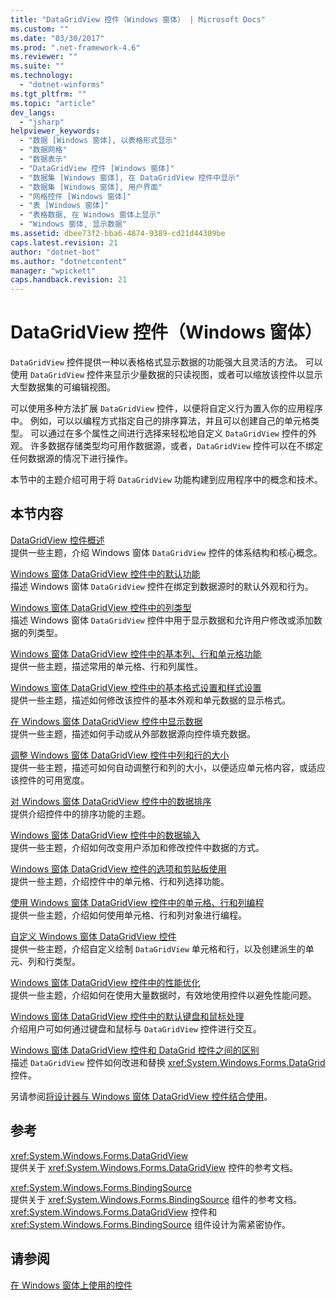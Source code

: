 ```yaml
---
title: "DataGridView 控件（Windows 窗体） | Microsoft Docs"
ms.custom: ""
ms.date: "03/30/2017"
ms.prod: ".net-framework-4.6"
ms.reviewer: ""
ms.suite: ""
ms.technology: 
  - "dotnet-winforms"
ms.tgt_pltfrm: ""
ms.topic: "article"
dev_langs: 
  - "jsharp"
helpviewer_keywords: 
  - "数据 [Windows 窗体], 以表格形式显示"
  - "数据网格"
  - "数据表示"
  - "DataGridView 控件 [Windows 窗体]"
  - "数据集 [Windows 窗体], 在 DataGridView 控件中显示"
  - "数据集 [Windows 窗体], 用户界面"
  - "网格控件 [Windows 窗体]"
  - "表 [Windows 窗体]"
  - "表格数据, 在 Windows 窗体上显示"
  - "Windows 窗体, 显示数据"
ms.assetid: dbee73f2-bba6-4874-9389-cd21d44309be
caps.latest.revision: 21
author: "dotnet-bot"
ms.author: "dotnetcontent"
manager: "wpickett"
caps.handback.revision: 21
---
```

# DataGridView 控件（Windows 窗体）
`DataGridView` 控件提供一种以表格格式显示数据的功能强大且灵活的方法。  可以使用 `DataGridView` 控件来显示少量数据的只读视图，或者可以缩放该控件以显示大型数据集的可编辑视图。  
  
 可以使用多种方法扩展 `DataGridView` 控件，以便将自定义行为置入你的应用程序中。  例如，可以以编程方式指定自己的排序算法，并且可以创建自己的单元格类型。  可以通过在多个属性之间进行选择来轻松地自定义 `DataGridView` 控件的外观。  许多数据存储类型均可用作数据源，或者，`DataGridView` 控件可以在不绑定任何数据源的情况下进行操作。  
  
 本节中的主题介绍可用于将 `DataGridView` 功能构建到应用程序中的概念和技术。  
  
## 本节内容  
 [DataGridView 控件概述](../../../../docs/framework/winforms/controls/datagridview-control-overview-windows-forms.md)  
 提供一些主题，介绍 Windows 窗体 `DataGridView` 控件的体系结构和核心概念。  
  
 [Windows 窗体 DataGridView 控件中的默认功能](../../../../docs/framework/winforms/controls/default-functionality-in-the-windows-forms-datagridview-control.md)  
 描述 Windows 窗体 `DataGridView` 控件在绑定到数据源时的默认外观和行为。  
  
 [Windows 窗体 DataGridView 控件中的列类型](../../../../docs/framework/winforms/controls/column-types-in-the-windows-forms-datagridview-control.md)  
 描述 Windows 窗体 `DataGridView` 控件中用于显示数据和允许用户修改或添加数据的列类型。  
  
 [Windows 窗体 DataGridView 控件中的基本列、行和单元格功能](../../../../docs/framework/winforms/controls/basic-column-row-and-cell-features-wf-datagridview-control.md)  
 提供一些主题，描述常用的单元格、行和列属性。  
  
 [Windows 窗体 DataGridView 控件中的基本格式设置和样式设置](../../../../docs/framework/winforms/controls/basic-formatting-and-styling-in-the-windows-forms-datagridview-control.md)  
 提供一些主题，描述如何修改该控件的基本外观和单元数据的显示格式。  
  
 [在 Windows 窗体 DataGridView 控件中显示数据](../../../../docs/framework/winforms/controls/displaying-data-in-the-windows-forms-datagridview-control.md)  
 提供一些主题，描述如何手动或从外部数据源向控件填充数据。  
  
 [调整 Windows 窗体 DataGridView 控件中列和行的大小](../../../../docs/framework/winforms/controls/resizing-columns-and-rows-in-the-windows-forms-datagridview-control.md)  
 提供一些主题，描述可如何自动调整行和列的大小，以便适应单元格内容，或适应该控件的可用宽度。  
  
 [对 Windows 窗体 DataGridView 控件中的数据排序](../../../../docs/framework/winforms/controls/sorting-data-in-the-windows-forms-datagridview-control.md)  
 提供介绍控件中的排序功能的主题。  
  
 [Windows 窗体 DataGridView 控件中的数据输入](../../../../docs/framework/winforms/controls/data-entry-in-the-windows-forms-datagridview-control.md)  
 提供一些主题，介绍如何改变用户添加和修改控件中数据的方式。  
  
 [Windows 窗体 DataGridView 控件的选项和剪贴板使用](../../../../docs/framework/winforms/controls/selection-and-clipboard-use-with-the-windows-forms-datagridview-control.md)  
 提供一些主题，介绍控件中的单元格、行和列选择功能。  
  
 [使用 Windows 窗体 DataGridView 控件中的单元格、行和列编程](../../../../docs/framework/winforms/controls/programming-with-cells-rows-and-columns-in-the-datagrid.md)  
 提供一些主题，介绍如何使用单元格、行和列对象进行编程。  
  
 [自定义 Windows 窗体 DataGridView 控件](../../../../docs/framework/winforms/controls/customizing-the-windows-forms-datagridview-control.md)  
 提供一些主题，介绍自定义绘制 `DataGridView` 单元格和行，以及创建派生的单元、列和行类型。  
  
 [Windows 窗体 DataGridView 控件中的性能优化](../../../../docs/framework/winforms/controls/performance-tuning-in-the-windows-forms-datagridview-control.md)  
 提供一些主题，介绍如何在使用大量数据时，有效地使用控件以避免性能问题。  
  
 [Windows 窗体 DataGridView 控件中的默认键盘和鼠标处理](../../../../docs/framework/winforms/controls/default-keyboard-and-mouse-handling-in-the-windows-forms-datagridview-control.md)  
 介绍用户可如何通过键盘和鼠标与 `DataGridView` 控件进行交互。  
  
 [Windows 窗体 DataGridView 控件和 DataGrid 控件之间的区别](../../../../docs/framework/winforms/controls/differences-between-the-windows-forms-datagridview-and-datagrid-controls.md)  
 描述 `DataGridView` 控件如何改进和替换 <xref:System.Windows.Forms.DataGrid> 控件。  
  
 另请参阅[将设计器与 Windows 窗体 DataGridView 控件结合使用](http://msdn.microsoft.com/library/171593w110ac%20\(v=vs.110\))。  
  
## 参考  
 <xref:System.Windows.Forms.DataGridView>  
 提供关于 <xref:System.Windows.Forms.DataGridView> 控件的参考文档。  
  
 <xref:System.Windows.Forms.BindingSource>  
 提供关于 <xref:System.Windows.Forms.BindingSource> 组件的参考文档。  <xref:System.Windows.Forms.DataGridView> 控件和 <xref:System.Windows.Forms.BindingSource> 组件设计为需紧密协作。  
  
## 请参阅  
 [在 Windows 窗体上使用的控件](../../../../docs/framework/winforms/controls/controls-to-use-on-windows-forms.md)
